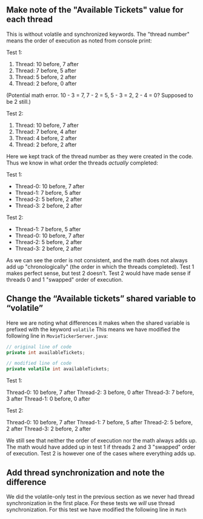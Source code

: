 ## Make note of the "Available Tickets" value for each thread

This is without volatile and synchronized keywords.
The "thread number" means the order of execution as noted from console print:

Test 1:

1. Thread: 10 before, 7 after
1. Thread: 7 before, 5 after
1. Thread: 5 before, 2 after
1. Thread: 2 before, 0 after

(Potential math error. 10 - 3 = 7, 7 - 2 = 5, 5 - 3 = 2, 2 - 4 = 0? Supposed to be 2 still.)

Test 2:

1. Thread: 10 before, 7 after
1. Thread: 7 before, 4 after
1. Thread: 4 before, 2 after
1. Thread: 2 before, 2 after

Here we kept track of the thread number as they were created in the code.
Thus we know in what order the threads *actually* completed:

Test 1:

* Thread-0: 10 before, 7 after
* Thread-1: 7 before, 5 after
* Thread-2: 5 before, 2 after
* Thread-3: 2 before, 2 after

Test 2:

* Thread-1: 7 before, 5 after
* Thread-0: 10 before, 7 after
* Thread-2: 5 before, 2 after
* Thread-3: 2 before, 2 after

As we can see the order is not consistent, and the math does not always add up "chronologically" (the order in which the threads completed).
Test 1 makes perfect sense, but test 2 doesn't.
Test 2 would have made sense if threads 0 and 1 "swapped" order of execution.


## Change the “Available tickets” shared variable to “volatile”

Here we are noting what differences it makes when the shared variable is prefixed with the keyword `volatile`
This means we have modified the following line in `MovieTickerServer.java`:
```java
// original line of code
private int availableTickets;

// modified line of code
private volatile int availableTickets;
```
Test 1:

Thread-0: 10 before, 7 after
Thread-2:  3 before, 0 after
Thread-3:  7 before, 3 after
Thread-1:  0 before, 0 after

Test 2:

Thread-0: 10 before, 7 after
Thread-1: 7 before, 5 after
Thread-2: 5 before, 2 after
Thread-3: 2 before, 2 after

We still see that neither the order of execution nor the math always adds up.
The math would have added up in test 1 if threads 2 and 3 "swapped" order of execution.
Test 2 is however one of the cases where everything adds up.


## Add thread synchronization and note the difference

We did the volatile-only test in the previous section as we never had thread synchronization in the first place.
For these tests we *will* use thread synchronization.
For this test we have modified the following line in `Math`
